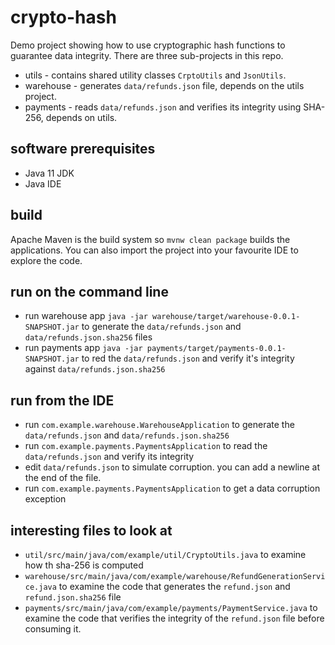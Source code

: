 # crypto-hash

Demo project showing how to use cryptographic hash functions to guarantee data integrity. There
are three sub-projects in this repo.

* utils - contains shared utility classes `CrptoUtils` and `JsonUtils`.  
* warehouse - generates `data/refunds.json` file, depends on the utils project. 
* payments -  reads `data/refunds.json` and verifies its integrity using SHA-256, depends on utils.

## software prerequisites 

* Java 11 JDK 
* Java IDE 

## build

Apache Maven is the build system so `mvnw clean package`  builds the applications. You can 
also import the project into your favourite IDE to explore the code. 

## run on the command line

* run warehouse app `java -jar warehouse/target/warehouse-0.0.1-SNAPSHOT.jar` to generate the 
  `data/refunds.json` and `data/refunds.json.sha256` files
* run payments app `java -jar payments/target/payments-0.0.1-SNAPSHOT.jar` to red the 
  `data/refunds.json` and verify it's integrity  against  `data/refunds.json.sha256`

## run from the IDE 

* run `com.example.warehouse.WarehouseApplication` to generate the `data/refunds.json` and `data/refunds.json.sha256`
* run `com.example.payments.PaymentsApplication` to read the `data/refunds.json` and verify its integrity 
* edit `data/refunds.json` to simulate corruption. you can add a newline at the end of the file.
* run `com.example.payments.PaymentsApplication` to get a data corruption exception 

## interesting files to look at 

* `util/src/main/java/com/example/util/CryptoUtils.java` to examine how th sha-256 is computed
* `warehouse/src/main/java/com/example/warehouse/RefundGenerationService.java` to examine the code
that generates the `refund.json` and `refund.json.sha256` file
* `payments/src/main/java/com/example/payments/PaymentService.java` to examine the code that 
 verifies the integrity of the `refund.json` file before consuming it.
